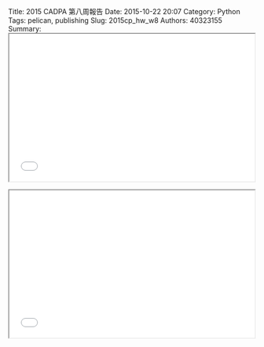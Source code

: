 Title: 2015 CADPA 第八周報告
Date: 2015-10-22 20:07
Category: Python
Tags: pelican, publishing
Slug: 2015cp_hw_w8
Authors: 40323155
Summary: <iframe src="40323155_cp_w8_p.html" width="500" height="300"></iframe>
    
<iframe src="40323155_cp_w8_p.html" width="500" height="300"></iframe>

